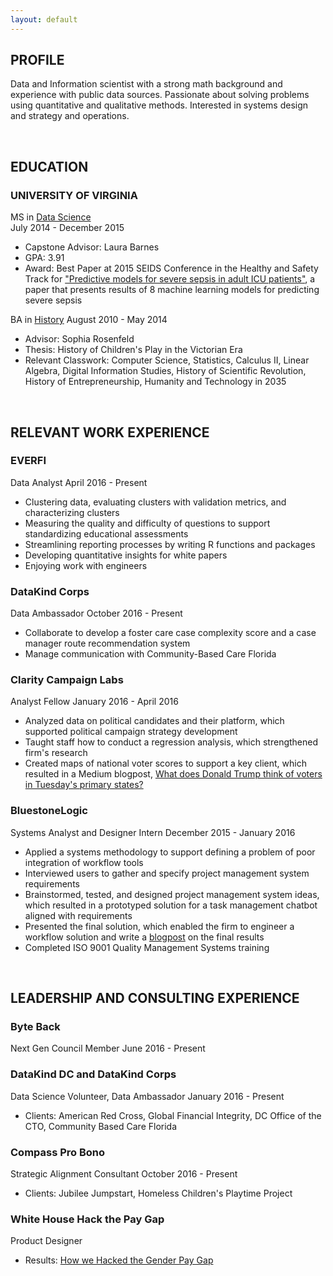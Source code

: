 ```yaml
---
layout: default
---
```


## PROFILE 
Data and Information scientist with a strong math background and experience with public data sources. Passionate about solving problems using quantitative and qualitative methods. Interested in systems design and strategy and operations.

 <br>
 
## EDUCATION
 
### UNIVERSITY OF VIRGINIA
MS in [Data Science](https://dsi.virginia.edu/)  
July 2014 - December 2015
* Capstone Advisor: Laura Barnes  
* GPA: 3.91
* Award: Best Paper at 2015 SEIDS Conference in the Healthy and Safety Track for ["Predictive models for severe sepsis in adult ICU patients"](http://ieeexplore.ieee.org/document/7116970/), a paper that presents results of 8 machine learning models for predicting severe sepsis
 
BA in [History](http://as.virginia.edu)
August 2010 - May 2014
* Advisor: Sophia Rosenfeld
* Thesis: History of Children's Play in the Victorian Era
* Relevant Classwork: Computer Science, Statistics, Calculus II, Linear Algebra, Digital Information Studies, History of Scientific Revolution, History of Entrepreneurship, Humanity and Technology in 2035
 
<br>
 
## RELEVANT WORK EXPERIENCE

### EVERFI
Data Analyst
April 2016 - Present
* Clustering data, evaluating clusters with validation metrics, and characterizing clusters
* Measuring the quality and difficulty of questions to support standardizing educational assessments
* Streamlining reporting processes by writing R functions and packages
* Developing quantitative insights for white papers
* Enjoying work with engineers
 
### DataKind Corps
Data Ambassador
October 2016 - Present
* Collaborate to develop a foster care case complexity score and a case manager route recommendation system
* Manage communication with Community-Based Care Florida
 
### Clarity Campaign Labs
Analyst Fellow
January 2016 - April 2016
* Analyzed data on political candidates and their platform, which supported political campaign strategy development
* Taught staff how to conduct a regression analysis, which strengthened firm's research
* Created maps of national voter scores to support a key client, which resulted in a Medium blogpost, [What does Donald Trump think of voters in Tuesday's primary states?](https://www.linkedin.com/in/margaret-furr-1567b062/detail/treasury/position:771912109/?entityUrn=urn%3Ali%3Afs_treasuryMedia%3A(ACoAAA1Jr9IBcbODSfDhZqb7EuRSFxQYgmBHmi0%2C51163099))
 
### BluestoneLogic
Systems Analyst and Designer Intern
December 2015 - January 2016
* Applied a systems methodology to support defining a problem of poor integration of workflow tools
* Interviewed users to gather and specify project management system requirements
* Brainstormed, tested, and designed project management system ideas, which resulted in a prototyped solution for a task management chatbot aligned with requirements
* Presented the final solution, which enabled the firm to engineer a workflow solution and write a [blogpost](https://medium.com/bluestone-logic/these-are-in-fact-the-bots-we-were-looking-for-4ec2ca108fc2) on the final results
* Completed ISO 9001 Quality Management Systems training
 
<br>
 
## LEADERSHIP AND CONSULTING EXPERIENCE
 
### Byte Back
Next Gen Council Member
June 2016 - Present

### DataKind DC and DataKind Corps
Data Science Volunteer, Data Ambassador
January 2016 - Present
* Clients: American Red Cross, Global Financial Integrity, DC Office of the CTO, Community Based Care Florida
 
### Compass Pro Bono
Strategic Alignment Consultant
October 2016 - Present
* Clients: Jubilee Jumpstart, Homeless Children's Playtime Project 
 
### White House Hack the Pay Gap
Product Designer
* Results: [How we Hacked the Gender Pay Gap](https://medium.com/presidential-innovation-fellows/how-we-hacked-the-gender-pay-gap-1d7a9304950)
